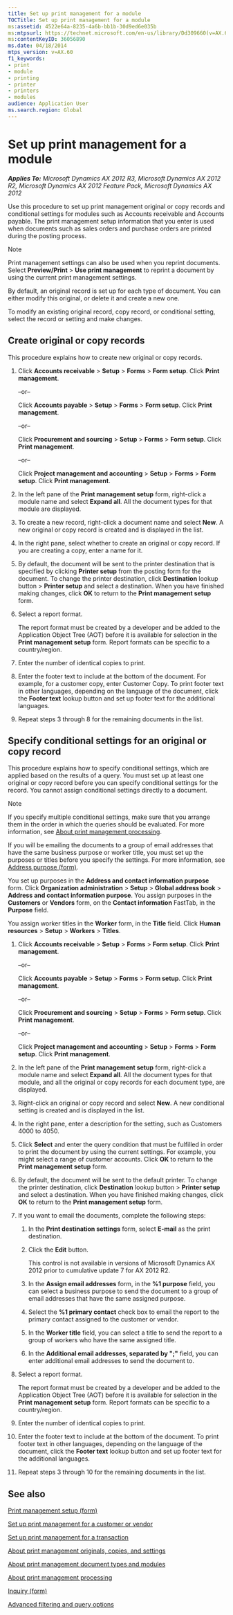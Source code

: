 ```yaml
---
title: Set up print management for a module
TOCTitle: Set up print management for a module
ms:assetid: 4522e64a-8235-4a6b-bb1b-30d9ed6e035b
ms:mtpsurl: https://technet.microsoft.com/en-us/library/Dd309660(v=AX.60)
ms:contentKeyID: 36056890
ms.date: 04/18/2014
mtps_version: v=AX.60
f1_keywords:
- print
- module
- printing
- printer
- printers
- modules
audience: Application User
ms.search.region: Global
---
```


# Set up print management for a module 


_**Applies To:** Microsoft Dynamics AX 2012 R3, Microsoft Dynamics AX 2012 R2, Microsoft Dynamics AX 2012 Feature Pack, Microsoft Dynamics AX 2012_

Use this procedure to set up print management original or copy records and conditional settings for modules such as Accounts receivable and Accounts payable. The print management setup information that you enter is used when documents such as sales orders and purchase orders are printed during the posting process.


> [!NOTE]
> <P>Print management settings can also be used when you reprint documents. Select <STRONG>Preview/Print</STRONG> &gt; <STRONG>Use print management</STRONG> to reprint a document by using the current print management settings.</P>



By default, an original record is set up for each type of document. You can either modify this original, or delete it and create a new one.

To modify an existing original record, copy record, or conditional setting, select the record or setting and make changes.

## Create original or copy records

This procedure explains how to create new original or copy records.

1.  Click **Accounts receivable** \> **Setup** \> **Forms** \> **Form setup**. Click **Print management**.
    
    –or–
    
    Click **Accounts payable** \> **Setup** \> **Forms** \> **Form setup**. Click **Print management**.
    
    –or–
    
    Click **Procurement and sourcing** \> **Setup** \> **Forms** \> **Form setup**. Click **Print management**.
    
    –or–
    
    Click **Project management and accounting** \> **Setup** \> **Forms** \> **Form setup**. Click **Print management**.

2.  In the left pane of the **Print management setup** form, right-click a module name and select **Expand all**. All the document types for that module are displayed.

3.  To create a new record, right-click a document name and select **New**. A new original or copy record is created and is displayed in the list.

4.  In the right pane, select whether to create an original or copy record. If you are creating a copy, enter a name for it.

5.  By default, the document will be sent to the printer destination that is specified by clicking **Printer setup** from the posting form for the document. To change the printer destination, click **Destination** lookup button \> **Printer setup** and select a destination. When you have finished making changes, click **OK** to return to the **Print management setup** form.

6.  Select a report format.
    
    The report format must be created by a developer and be added to the Application Object Tree (AOT) before it is available for selection in the **Print management setup** form. Report formats can be specific to a country/region.

7.  Enter the number of identical copies to print.

8.  Enter the footer text to include at the bottom of the document. For example, for a customer copy, enter Customer Copy. To print footer text in other languages, depending on the language of the document, click the **Footer text** lookup button and set up footer text for the additional languages.

9.  Repeat steps 3 through 8 for the remaining documents in the list.

## Specify conditional settings for an original or copy record

This procedure explains how to specify conditional settings, which are applied based on the results of a query. You must set up at least one original or copy record before you can specify conditional settings for the record. You cannot assign conditional settings directly to a document.


> [!NOTE]
> <P>If you specify multiple conditional settings, make sure that you arrange them in the order in which the queries should be evaluated. For more information, see <A href="about-print-management-processing.md">About print management processing</A>.</P>



If you will be emailing the documents to a group of email addresses that have the same business purpose or worker title, you must set up the purposes or titles before you specify the settings. For more information, see [Address purpose (form)](https://technet.microsoft.com/en-us/library/hh242741\(v=ax.60\)).

You set up purposes in the **Address and contact information purpose** form. Click **Organization administration** \> **Setup** \> **Global address book** \> **Address and contact information purpose**. You assign purposes in the **Customers** or **Vendors** form, on the **Contact information** FastTab, in the **Purpose** field.

You assign worker titles in the **Worker** form, in the **Title** field. Click **Human resources** \> **Setup** \> **Workers** \> **Titles**.

1.  Click **Accounts receivable** \> **Setup** \> **Forms** \> **Form setup**. Click **Print management**.
    
    –or–
    
    Click **Accounts payable** \> **Setup** \> **Forms** \> **Form setup**. Click **Print management**.
    
    –or–
    
    Click **Procurement and sourcing** \> **Setup** \> **Forms** \> **Form setup**. Click **Print management**.
    
    –or–
    
    Click **Project management and accounting** \> **Setup** \> **Forms** \> **Form setup**. Click **Print management**.

2.  In the left pane of the **Print management setup** form, right-click a module name and select **Expand all**. All the document types for that module, and all the original or copy records for each document type, are displayed.

3.  Right-click an original or copy record and select **New**. A new conditional setting is created and is displayed in the list.

4.  In the right pane, enter a description for the setting, such as Customers 4000 to 4050.

5.  Click **Select** and enter the query condition that must be fulfilled in order to print the document by using the current settings. For example, you might select a range of customer accounts. Click **OK** to return to the **Print management setup** form.

6.  By default, the document will be sent to the default printer. To change the printer destination, click **Destination** lookup button \> **Printer setup** and select a destination. When you have finished making changes, click **OK** to return to the **Print management setup** form.

7.  If you want to email the documents, complete the following steps:
    
    1.  In the **Print destination settings** form, select **E-mail** as the print destination.
    
    2.  Click the **Edit** button.
        
        This control is not available in versions of Microsoft Dynamics AX 2012 prior to cumulative update 7 for AX 2012 R2.
    
    3.  In the **Assign email addresses** form, in the **%1 purpose** field, you can select a business purpose to send the document to a group of email addresses that have the same assigned purpose.
    
    4.  Select the **%1 primary contact** check box to email the report to the primary contact assigned to the customer or vendor.
    
    5.  In the **Worker title** field, you can select a title to send the report to a group of workers who have the same assigned title.
    
    6.  In the **Additional email addresses, separated by ";"** field, you can enter additional email addresses to send the document to.

8.  Select a report format.
    
    The report format must be created by a developer and be added to the Application Object Tree (AOT) before it is available for selection in the **Print management setup** form. Report formats can be specific to a country/region.

9.  Enter the number of identical copies to print.

10. Enter the footer text to include at the bottom of the document. To print footer text in other languages, depending on the language of the document, click the **Footer text** lookup button and set up footer text for the additional languages.

11. Repeat steps 3 through 10 for the remaining documents in the list.

## See also

[Print management setup (form)](https://technet.microsoft.com/en-us/library/hh209383\(v=ax.60\))

[Set up print management for a customer or vendor](set-up-print-management-for-a-customer-or-vendor.md)

[Set up print management for a transaction](set-up-print-management-for-a-transaction.md)

[About print management originals, copies, and settings](about-print-management-originals-copies-and-settings.md)

[About print management document types and modules](about-print-management-document-types-and-modules.md)

[About print management processing](about-print-management-processing.md)

[Inquiry (form)](https://technet.microsoft.com/en-us/library/aa575929\(v=ax.60\))

[Advanced filtering and query options](advanced-filtering-and-query-options.md)

  


